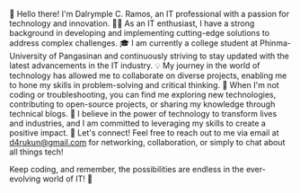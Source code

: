 👋 Hello there! I'm Dalrymple C. Ramos, an IT professional with a passion for technology and innovation.
👨‍💻 As an IT enthusiast, I have a strong background in developing and implementing cutting-edge solutions to address complex challenges.
🎓 I am currently a college student at Phinma-University of Pangasinan and continuously striving to stay updated with the latest advancements in the IT industry.
💡 My journey in the world of technology has allowed me to collaborate on diverse projects, enabling me to hone my skills in problem-solving and critical thinking.
🚀 When I'm not coding or troubleshooting, you can find me exploring new technologies, contributing to open-source projects, or sharing my knowledge through technical blogs.
🌟 I believe in the power of technology to transform lives and industries, and I am committed to leveraging my skills to create a positive impact.
📧 Let's connect! Feel free to reach out to me via email at d4rukun@gmail.com for networking, collaboration, or simply to chat about all things tech!

Keep coding, and remember, the possibilities are endless in the ever-evolving world of IT! 🚀
